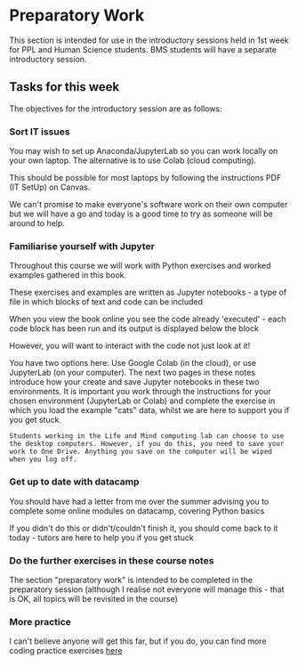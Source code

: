 # Preparatory Work

This section is intended for use in the introductory sessions held in 1st week for PPL and Human Science students. BMS students will have a separate introductory session.

## Tasks for this week

The objectives for the introductory session are as follows:

### Sort IT issues

You may wish to set up Anaconda/JupyterLab so you can work locally on your own laptop. The alternative is to use Colab (cloud computing).

This should be possible for most laptops by following the instructions PDF (IT SetUp) on Canvas.

We can't promise to make everyone's software work on their own computer but we will have a go and today is a good time to try as someone will be around to help.


### Familiarise yourself with Jupyter

Throughout this course we will work with Python exercises and worked examples gathered in this book.

These exercises and examples are written as Jupyter notebooks - a type of file in which blocks of text and code can be included

When you view the book online you see the code already 'executed' - each code block has been run and its output is displayed below the block

However, you will want to interact with the code not just look at it!

You have two options here: Use Google Colab (in the cloud), or use JupyterLab (on your computer). The next two pages in these notes introduce how your create and save Jupyter notebooks in these two environments. It is important you work through the instructions for your chosen environment (JupyterLab or Colab) and complete the exercise in which you load the example "cats" data, whilst we are here to support you if you get stuck.



```{warning}
Students working in the Life and Mind computing lab can choose to use the desktop computers. However, if you do this, you need to save your work to One Drive. Anything you save on the computer will be wiped when you log off.
```


### Get up to date with datacamp

You should have had a letter from me over the summer advising you to complete some online modules on datacamp, covering Python basics

If you didn't do this or didn't/couldn't finish it, you should come back to it today - tutors are here to help you if you get stuck


### Do the further exercises in these course notes

The section "preparatory work" is intended to be completed in the preparatory session (although I realise not everyone will manage this - that is OK, all topics will be revisited in the course)

### More practice

I can't believe anyone will get this far, but if you do, you can find more coding practice exercises <a href="https://pynative.com/python-basic-exercise-for-beginners/">here</a>

